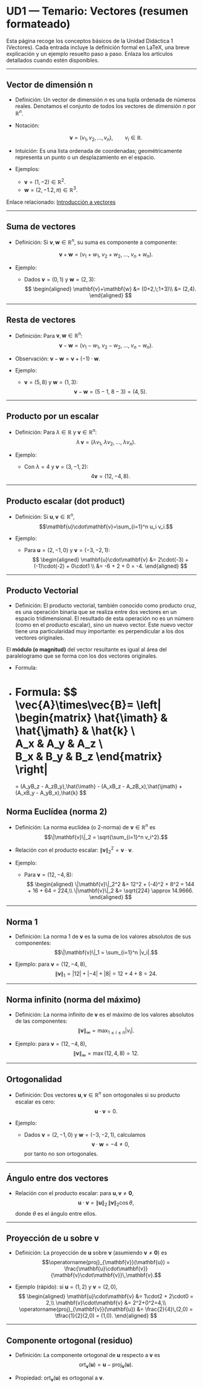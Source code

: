 # UD1 — Temario: Vectores (resumen formateado)

Esta página recoge los conceptos básicos de la Unidad Didáctica 1 (Vectores). Cada entrada incluye la definición formal en LaTeX, una breve explicación y un ejemplo resuelto paso a paso. Enlaza los artículos detallados cuando estén disponibles.

---

## Vector de dimensión n

- Definición: Un vector de dimensión $n$ es una tupla ordenada de números reales. Denotamos el conjunto de todos los vectores de dimensión $n$ por $\mathbb{R}^n$.

- Notación:

  $$
  \mathbf{v}=(v_1, v_2,\dots, v_n),\qquad v_i\in\mathbb{R}.
  $$

- Intuición: Es una lista ordenada de coordenadas; geométricamente representa un punto o un desplazamiento en el espacio.

- Ejemplos:
  - $\mathbf{v}=(1,-2)\in\mathbb{R}^2$.
  - $\mathbf{w}=(2,-1.2,\pi)\in\mathbb{R}^3$.

Enlace relacionado: [Introducción a vectores](introduccion-a-vectores.md)

---

## Suma de vectores

- Definición: Si $\mathbf{v},\mathbf{w}\in\mathbb{R}^n$, su suma es componente a componente:

  $$
  \mathbf{v}+\mathbf{w}=(v_1+w_1,\;v_2+w_2,\;\dots,\;v_n+w_n).
  $$

- Ejemplo:
  - Dados $\mathbf{v}=(0,1)$ y $\mathbf{w}=(2,3)$:
    $$
    \begin{aligned}
    \mathbf{v}+\mathbf{w} &= (0+2,\;1+3)\\
    &= (2,4).
    \end{aligned}
    $$

---

## Resta de vectores

- Definición: Para $\mathbf{v},\mathbf{w}\in\mathbb{R}^n$:
  $$\mathbf{v}-\mathbf{w}=(v_1-w_1,\;v_2-w_2,\;\dots,\;v_n-w_n).$$

- Observación: $\mathbf{v}-\mathbf{w}=\mathbf{v}+(-1)\cdot\mathbf{w}$.

- Ejemplo:
  - $\mathbf{v}=(5,8)$ y $\mathbf{w}=(1,3)$:
    $$\mathbf{v}-\mathbf{w}=(5-1,\;8-3)=(4,5).$$

---

## Producto por un escalar

- Definición: Para $\lambda\in\mathbb{R}$ y $\mathbf{v}\in\mathbb{R}^n$:
  $$\lambda\,\mathbf{v}=(\lambda v_1,\;\lambda v_2,\;\dots,\;\lambda v_n).$$

- Ejemplo:
  - Con $\lambda=4$ y $\mathbf{v}=(3,-1,2)$:
    $$4\mathbf{v}=(12,-4,8).$$

---

## Producto escalar (dot product)

- Definición: Si $\mathbf{u},\mathbf{v}\in\mathbb{R}^n$,
  $$\mathbf{u}\cdot\mathbf{v}=\sum_{i=1}^n u_i v_i.$$

- Ejemplo:
  - Para $\mathbf{u}=(2,-1,0)$ y $\mathbf{v}=(-3,-2,1)$:
    $$
    \begin{aligned}
    \mathbf{u}\cdot\mathbf{v} &= 2\cdot(-3) + (-1)\cdot(-2) + 0\cdot1 \\
    &= -6 + 2 + 0 = -4.
    \end{aligned}
    $$

---

## Producto Vectorial

- Definición: El producto vectorial, también conocido como producto cruz, es una operación binaria que se realiza entre dos vectores en un espacio tridimensional. El resultado de esta operación no es un número (como en el producto escalar), sino un nuevo vector. Este nuevo vector tiene una particularidad muy importante: es perpendicular a los dos vectores originales.

El **módulo (o magnitud)** del vector resultante es igual al área del paralelogramo que se forma con los dos vectores originales.

- Formula:
- Formula:
  $$
  \vec{A}\times\vec{B}=
  \left|
  \begin{matrix}
  \hat{\imath} & \hat{\jmath} & \hat{k} \\\
  A_x & A_y & A_z \\\
  B_x & B_y & B_z
  \end{matrix}
  \right|
  =
  $$
  $$
  = (A_yB_z - A_zB_y)\,\hat{\imath} - (A_xB_z - A_zB_x)\,\hat{\jmath} + (A_xB_y - A_yB_x)\,\hat{k}
  $$

## Norma Euclídea (norma 2)

- Definición: La norma euclídea (o 2-norma) de $\mathbf{v}\in\mathbb{R}^n$ es
  $$\|\mathbf{v}\|_2 = \sqrt{\sum_{i=1}^n v_i^2}.$$

- Relación con el producto escalar: $\|\mathbf{v}\|_2^2 = \mathbf{v}\cdot\mathbf{v}$.

- Ejemplo:
  - Para $\mathbf{v}=(12,-4,8)$:
    $$
    \begin{aligned}
    \|\mathbf{v}\|_2^2 &= 12^2 + (-4)^2 + 8^2 = 144 + 16 + 64 = 224,\\
    \|\mathbf{v}\|_2 &= \sqrt{224} \approx 14.9666.
    \end{aligned}
    $$

---

## Norma 1

- Definición: La norma 1 de $\mathbf{v}$ es la suma de los valores absolutos de sus componentes:
  $$\|\mathbf{v}\|_1 = \sum_{i=1}^n |v_i|.$$

- Ejemplo: para $\mathbf{v}=(12,-4,8)$,
  $$\|\mathbf{v}\|_1 = |12|+|-4|+|8| = 12+4+8 = 24.$$

---

## Norma infinito (norma del máximo)

- Definición: La norma infinito de $\mathbf{v}$ es el máximo de los valores absolutos de las componentes:
  $$\|\mathbf{v}\|_{\infty} = \max_{1\le i\le n} |v_i|.$$

- Ejemplo: para $\mathbf{v}=(12,-4,8)$,
  $$\|\mathbf{v}\|_{\infty} = \max(12,4,8) = 12.$$

---

## Ortogonalidad

- Definición: Dos vectores $\mathbf{u},\mathbf{v}\in\mathbb{R}^n$ son ortogonales si su producto escalar es cero:
  $$\mathbf{u}\cdot\mathbf{v} = 0.$$

- Ejemplo:
  - Dados $\mathbf{v}=(2,-1,0)$ y $\mathbf{w}=(-3,-2,1)$, calculamos
    $$\mathbf{v}\cdot\mathbf{w} = -4 \neq 0,$$
    por tanto no son ortogonales.

---

## Ángulo entre dos vectores

- Relación con el producto escalar: para $\mathbf{u},\mathbf{v}\ne\mathbf{0}$,
  $$\mathbf{u}\cdot\mathbf{v} = \|\mathbf{u}\|_2\,\|\mathbf{v}\|_2\cos\theta,$$
  donde $\theta$ es el ángulo entre ellos.

---

## Proyección de $\mathbf{u}$ sobre $\mathbf{v}$

- Definición: La proyección de $\mathbf{u}$ sobre $\mathbf{v}$ (asumiendo $\mathbf{v}\ne\mathbf{0}$) es
  $$\operatorname{proj}_{\mathbf{v}}(\mathbf{u}) = \frac{\mathbf{u}\cdot\mathbf{v}}{\mathbf{v}\cdot\mathbf{v}}\,\mathbf{v}.$$

- Ejemplo (rápido): si $\mathbf{u}=(1,2)$ y $\mathbf{v}=(2,0)$,
  $$
  \begin{aligned}
  \mathbf{u}\cdot\mathbf{v} &= 1\cdot2 + 2\cdot0 = 2,\\
  \mathbf{v}\cdot\mathbf{v} &= 2^2+0^2=4,\\
  \operatorname{proj}_{\mathbf{v}}(\mathbf{u}) &= \frac{2}{4}\,(2,0) = \tfrac{1}{2}(2,0) = (1,0).
  \end{aligned}
  $$

---

## Componente ortogonal (residuo)

- Definición: La componente ortogonal de $\mathbf{u}$ respecto a $\mathbf{v}$ es
  $$\operatorname{ort}_{\mathbf{v}}(\mathbf{u}) = \mathbf{u} - \operatorname{proj}_{\mathbf{v}}(\mathbf{u}).$$

- Propiedad: $\operatorname{ort}_{\mathbf{v}}(\mathbf{u})$ es ortogonal a $\mathbf{v}$.
